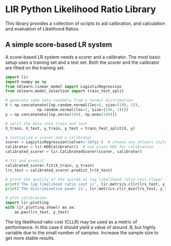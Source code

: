 LIR Python Likelihood Ratio Library
===================================

This library provides a collection of scripts to aid calibration, and
calculation and evaluation of Likelihood Ratios.

## A simple score-based LR system

A score-based LR system needs a scorer and a calibrator. The most basic setup
uses a training set and a test set. Both the scorer and the calibrator are
fitted on the training set.

```python
import lir
import numpy as np
from sklearn.linear_model import LogisticRegression
from sklearn.model_selection import train_test_split

# generate some data randomly from a normal distribution
X = np.concatenate([np.random.normal(loc=0, size=(100, 1)),
              np.random.normal(loc=1, size=(100, 1))])
y = np.concatenate([np.zeros(100), np.ones(100)])

# split the data into train and test
X_train, X_test, y_train, y_test = train_test_split(X, y)

# initialize a scorer and a calibrator
scorer = LogisticRegression(solver='lbfgs')  # choose any sklearn style classifier
calibrator = lir.KDECalibrator()  # use plain KDE for calibration
calibrated_scorer = lir.CalibratedScorer(scorer, calibrator)

# fit and predict
calibrated_scorer.fit(X_train, y_train)
lrs_test = calibrated_scorer.predict_lr(X_test)

# print the quality of the system as log likelihood ratio cost (lower is better)
print('The log likelihood ratio cost is', lir.metrics.cllr(lrs_test, y_test), '(lower is better)')
print('The discriminative power is', lir.metrics.cllr_min(lrs_test, y_test), '(lower is better)')

# plot calibration
import lir.plotting
with lir.plotting.show() as ax:
    ax.pav(lrs_test, y_test)
```

The log likelihood ratio cost (CLLR) may be used as a metric of performance.
In this case it should yield a value of around .8, but highly variable due to
the small number of samples. Increase the sample size to get more stable
results.
